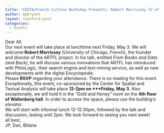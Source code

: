 ```yaml
---
title: 'CESTA/French Culture Workshop Presents: Robert Morrissey (U of Chicago) &#8211; Friday May 3, 12-2pm RSVP'
author: mpbryant
layout: stanford-post
categories:
  - Events
---
```

<div>
  Dear All,
</div>

<div>
</div>

<div>
  Our next event will take place at lunchtime next Friday, May 3. We will welcome<strong> Robert Morrissey</strong> (University of Chicago, French), the founder and director of the ARTFL project. In his talk, entitled <em>From Books and Data (and Back)</em>, he will discuss various innovations that ARTFL has introduced with PhiloLogic, their search engine and text-mining service, as well as new developments with the digital <em>Encyclopédie</em>.
</div>

<div>
</div>

<div>
  Please <strong>RSVP</strong> regarding your attendance. There is no reading for this event.
</div>

<div>
</div>

<div>
  Exceptionally, this event, co-sponsored by the Center for Spatial and Textual Analysis will take place <strong>12-2pm on ***Friday, May 3</strong>. Also exceptionally, we will hold it in the “Gold and Honey” room on the <strong>4th floor of Wallenberg hall</strong>. In order to access the space, <em>please use the building’s elevator</em>.
</div>

<div>
</div>

<div>
  We will start with informal lunch 12-12:30pm, followed by the talk and discussion, lasting until 2pm. We look forward to seeing you next week!
</div>

<div>
</div>

<div>
  all best,
</div>

<div>
  JP, Dan, Biliana
</div>
